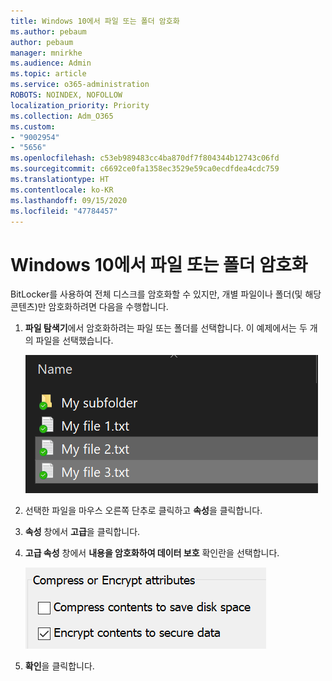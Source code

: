 ```yaml
---
title: Windows 10에서 파일 또는 폴더 암호화
ms.author: pebaum
author: pebaum
manager: mnirkhe
ms.audience: Admin
ms.topic: article
ms.service: o365-administration
ROBOTS: NOINDEX, NOFOLLOW
localization_priority: Priority
ms.collection: Adm_O365
ms.custom:
- "9002954"
- "5656"
ms.openlocfilehash: c53eb989483cc4ba870df7f804344b12743c06fd
ms.sourcegitcommit: c6692ce0fa1358ec3529e59ca0ecdfdea4cdc759
ms.translationtype: HT
ms.contentlocale: ko-KR
ms.lasthandoff: 09/15/2020
ms.locfileid: "47784457"
---
```

# <a name="encrypt-files-or-folder-in-windows-10"></a>Windows 10에서 파일 또는 폴더 암호화

BitLocker를 사용하여 전체 디스크를 암호화할 수 있지만, 개별 파일이나 폴더(및 해당 콘텐츠)만 암호화하려면 다음을 수행합니다.

1. **파일 탐색기**에서 암호화하려는 파일 또는 폴더를 선택합니다. 이 예제에서는 두 개의 파일을 선택했습니다.

    ![암호화할 파일 또는 폴더를 선택합니다.](media/select-for-encrypting.png)

2. 선택한 파일을 마우스 오른쪽 단추로 클릭하고 **속성**을 클릭합니다.

3. **속성** 창에서 **고급**을 클릭합니다.

4. **고급 속성** 창에서 **내용을 암호화하여 데이터 보호** 확인란을 선택합니다.

    ![내용 암호화](media/encrypt-contents.png)

5. **확인**을 클릭합니다.
